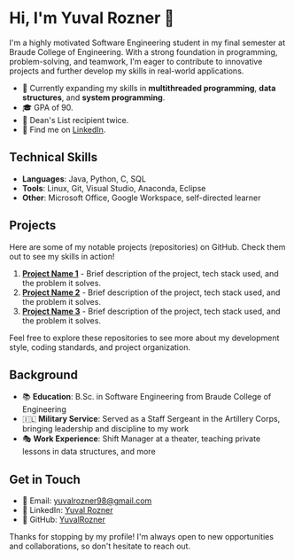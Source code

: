 # Hi, I'm Yuval Rozner 👋

I'm a highly motivated Software Engineering student in my final semester at Braude College of Engineering. With a strong foundation in programming, problem-solving, and teamwork, I'm eager to contribute to innovative projects and further develop my skills in real-world applications.

- 🌱 Currently expanding my skills in **multithreaded programming**, **data structures**, and **system programming**.
- 🎓 GPA of 90.
- 🏅 Dean's List recipient twice.
- 🔗 Find me on [LinkedIn](https://www.linkedin.com/in/yuval-rozner/).

## Technical Skills

- **Languages**: Java, Python, C, SQL
- **Tools**: Linux, Git, Visual Studio, Anaconda, Eclipse
- **Other**: Microsoft Office, Google Workspace, self-directed learner

## Projects

Here are some of my notable projects (repositories) on GitHub. Check them out to see my skills in action!

1. **[Project Name 1](#)** - Brief description of the project, tech stack used, and the problem it solves.
2. **[Project Name 2](#)** - Brief description of the project, tech stack used, and the problem it solves.
3. **[Project Name 3](#)** - Brief description of the project, tech stack used, and the problem it solves.

Feel free to explore these repositories to see more about my development style, coding standards, and project organization.

## Background

- 📚 **Education**: B.Sc. in Software Engineering from Braude College of Engineering
- 🇮🇱 **Military Service**: Served as a Staff Sergeant in the Artillery Corps, bringing leadership and discipline to my work
- 🎭 **Work Experience**: Shift Manager at a theater, teaching private lessons in data structures, and more

## Get in Touch

- 📧 Email: [yuvalrozner98@gmail.com](mailto:yuvalrozner98@gmail.com)
- 🔗 LinkedIn: [Yuval Rozner](https://linkedin.com/in/yuval-rozner)
- 🔗 GitHub: [YuvalRozner](https://github.com/YuvalRozner)

Thanks for stopping by my profile! I'm always open to new opportunities and collaborations, so don't hesitate to reach out.
